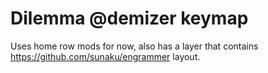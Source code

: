 # Dilemma @demizer keymap

Uses home row mods for now, also has a layer that contains https://github.com/sunaku/engrammer layout.

